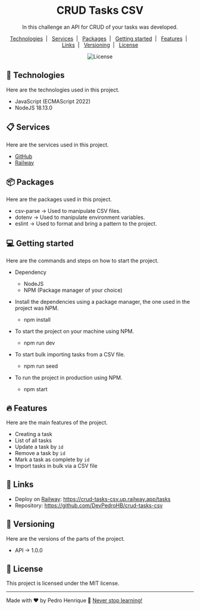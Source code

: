 <h1 align="center">CRUD Tasks CSV</h1>

<p align="center">
  In this challenge an API for CRUD of your tasks was developed.
</p>

<p align="center">
  <a href="#-technologies">Technologies</a>&nbsp;&nbsp;|&nbsp;&nbsp;
  <a href="#-services">Services</a>&nbsp;&nbsp;|&nbsp;&nbsp;
  <a href="#-packages">Packages</a>&nbsp;&nbsp;|&nbsp;&nbsp;
  <a href="#-getting-started">Getting started</a>&nbsp;&nbsp;|&nbsp;&nbsp;
  <a href="#-features">Features</a>&nbsp;&nbsp;|&nbsp;&nbsp;
  <a href="#-links">Links</a>&nbsp;&nbsp;|&nbsp;&nbsp;
  <a href="#-versioning">Versioning</a>&nbsp;&nbsp;|&nbsp;&nbsp;
  <a href="#memo-license">License</a>
</p>

<p align="center">
  <img alt="License" src="https://img.shields.io/static/v1?label=license&message=MIT&color=49AA26&labelColor=000000">
</p>

## 🚀 Technologies

Here are the technologies used in this project.

- JavaScript (ECMAScript 2022)
- NodeJS 18.13.0

## 📋 Services

Here are the services used in this project.

- [GitHub](https://github.com/)
- [Railway](https://railway.app/)

## 📦 Packages

Here are the packages used in this project.

- csv-parse -> Used to manipulate CSV files.
- dotenv -> Used to manipulate environment variables.
- eslint -> Used to format and bring a pattern to the project.

## 💻 Getting started

Here are the commands and steps on how to start the project.

- Dependency

  - NodeJS
  - NPM (Package manager of your choice)

- Install the dependencies using a package manager, the one used in the project was NPM.
  - npm install
- To start the project on your machine using NPM.
  - npm run dev
- To start bulk importing tasks from a CSV file.
  - npm run seed
- To run the project in production using NPM.
  - npm start

## 🔥 Features

Here are the main features of the project.

- Creating a task
- List of all tasks
- Update a task by `id`
- Remove a task by `id`
- Mark a task as complete by `id`
- Import tasks in bulk via a CSV file

## 📎 Links

- Deploy on [Railway](https://railway.app/): https://crud-tasks-csv.up.railway.app/tasks
- Repository: https://github.com/DevPedroHB/crud-tasks-csv

## 🔰 Versioning

Here are the versions of the parts of the project.

- API -> 1.0.0

## :memo: License

This project is licensed under the MIT license.

---

Made with ♥ by Pedro Henrique 🚀 [Never stop learning!](https://github.com/DevPedroHB)
